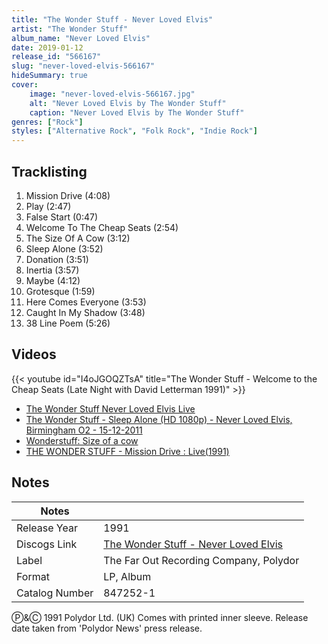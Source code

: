 ```yaml
---
title: "The Wonder Stuff - Never Loved Elvis"
artist: "The Wonder Stuff"
album_name: "Never Loved Elvis"
date: 2019-01-12
release_id: "566167"
slug: "never-loved-elvis-566167"
hideSummary: true
cover:
    image: "never-loved-elvis-566167.jpg"
    alt: "Never Loved Elvis by The Wonder Stuff"
    caption: "Never Loved Elvis by The Wonder Stuff"
genres: ["Rock"]
styles: ["Alternative Rock", "Folk Rock", "Indie Rock"]
---
```


## Tracklisting
1. Mission Drive (4:08)
2. Play (2:47)
3. False Start (0:47)
4. Welcome To The Cheap Seats (2:54)
5. The Size Of A Cow (3:12)
6. Sleep Alone (3:52)
7. Donation (3:51)
8. Inertia (3:57)
9. Maybe (4:12)
10. Grotesque (1:59)
11. Here Comes Everyone (3:53)
12. Caught In My Shadow (3:48)
13. 38 Line Poem (5:26)

## Videos
{{< youtube id="I4oJGOQZTsA" title="The Wonder Stuff - Welcome to the Cheap Seats (Late Night with David Letterman 1991)" >}}
- [The Wonder Stuff Never Loved Elvis Live](https://www.youtube.com/watch?v=K6HRGN1pk4s)
- [The Wonder Stuff - Sleep Alone (HD 1080p) - Never Loved Elvis, Birmingham O2 - 15-12-2011](https://www.youtube.com/watch?v=yQbz0Fq91nw)
- [Wonderstuff: Size of a cow](https://www.youtube.com/watch?v=t1egoyuCrwM)
- [THE WONDER STUFF - Mission Drive : Live(1991)](https://www.youtube.com/watch?v=V4NW5S1UTPQ)


## Notes

| Notes          |             |
| ---------------| ----------- |
| Release Year   | 1991 |
| Discogs Link   | [The Wonder Stuff - Never Loved Elvis](https://www.discogs.com/release/566167-The-Wonder-Stuff-Never-Loved-Elvis) |
| Label          | The Far Out Recording Company, Polydor |
| Format         | LP, Album |
| Catalog Number | 847252-1 |

Ⓟ&Ⓒ 1991 Polydor Ltd. (UK)	 Comes with printed inner sleeve. Release date taken from 'Polydor News' press release.

